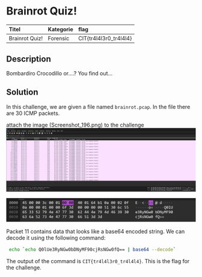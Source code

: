 # Brainrot Quiz!

| Titel          | Kategorie | flag |
| :---        |    :----   |:--- |
| Brainrot Quiz! | Forensic  | CIT{tr4l4l3r0_tr4l4l4} |


## Description
Bombardiro Crocodillo or....? You find out...


## Solution
In this challenge, we are given a file named `brainrot.pcap`. In the file there are 30 ICMP packets.

attach the image (Screenshot_196.png) to the challenge
![wireshark](images/Screenshot_196.png)

![Packet 11](images/Screenshot_197.png)

Packet 11 contains data that looks like a base64 encoded string. We can decode it using the following command:

```bash
 echo `echo Q0lUe3RyNGw0bDNyMF90cjRsNGw0fQ== | base64 --decode`
```
The output of the command is `CIT{tr4l4l3r0_tr4l4l4}`. This is the flag for the challenge.